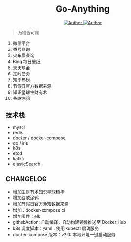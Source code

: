 <h1 align="center">Go-Anything</h1>
<p align="center">
    <a href="https://github.com/wuxiaoxiaoshen">
        <img src="https://img.shields.io/badge/Author-wuxiaoxiaoshen-green" alt="Author">
    </a>
    <a href="https://github.com/wuxiaoxiaoshen">
        <img src="https://img.shields.io/badge/progressing-5%25-green" alt="Author">
    </a>
</p>


> 万物皆可爬

1. 微信平台
2. 番号查询
3. 火车票查询
4. Bing 每日壁纸
5. 天天基金
6. 定时任务
7. 知乎热榜
8. 节假日官方数据来源
9. 知识星球生财有术
10. 谷歌涂鸦


## 技术栈

- mysql
- redis
- docker / docker-compose
- go / iris
- k8s
- etcd
- kafka
- elasticSearch

## CHANGELOG

- 增加生财有术知识星球精华
- 增加谷歌涂鸦
- 增加节假日官方通知数据来源
- 增加：docker-compose ci
- 增加组件：elk
- githubAction: 自动编译，自动构建镜像推送至 Docker Hub
- k8s 调度脚本：yaml : 使用 kubectl 启动服务
- docker-compose 版本：v2.0:  本地环境一键启动服务